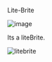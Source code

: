 Lite-Brite

![image](https://user-images.githubusercontent.com/954596/37075783-10a83572-2199-11e8-8d3b-eab9839c9f5d.png)

Its a liteBrite.

![litebrite](https://user-images.githubusercontent.com/954596/37075845-5e30ec4e-2199-11e8-9c97-6f8035b2bd12.gif)